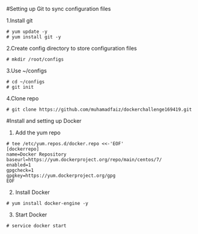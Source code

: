 #Setting up Git to sync configuration files

1.Install git
```
# yum update -y
# yum install git -y
```
2.Create config directory to store configuration files 

```
# mkdir /root/configs
```

3.Use ~/configs
```
# cd ~/configs
# git init
```

4.Clone repo
```
# git clone https://github.com/muhamadfaiz/dockerchallenge169419.git
```

#Install and setting up Docker

1. Add the yum repo
```
# tee /etc/yum.repos.d/docker.repo <<-'EOF'
[dockerrepo]
name=Docker Repository
baseurl=https://yum.dockerproject.org/repo/main/centos/7/
enabled=1
gpgcheck=1
gpgkey=https://yum.dockerproject.org/gpg
EOF
```

2. Install Docker
```
# yum install docker-engine -y
```

3. Start Docker
```
# service docker start
```
